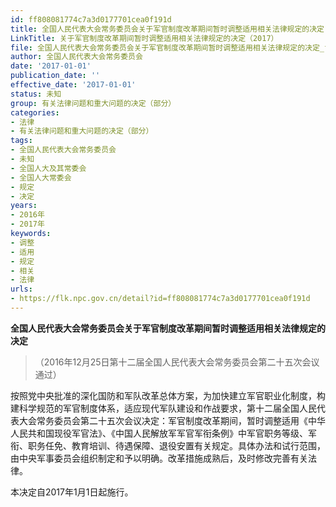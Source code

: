 ```yaml
---
id: ff808081774c7a3d0177701cea0f191d
title: 全国人民代表大会常务委员会关于军官制度改革期间暂时调整适用相关法律规定的决定
LinkTitle: 关于军官制度改革期间暂时调整适用相关法律规定的决定（2017）
file: 全国人民代表大会常务委员会关于军官制度改革期间暂时调整适用相关法律规定的决定_ff808081774c7a3d0177701cea0f191d.docx
author: 全国人民代表大会常务委员会
date: '2017-01-01'
publication_date: ''
effective_date: '2017-01-01'
status: 未知
group: 有关法律问题和重大问题的决定（部分）
categories:
- 法律
- 有关法律问题和重大问题的决定（部分）
tags:
- 全国人民代表大会常务委员会
- 未知
- 全国人大及其常委会
- 全国人大常委会
- 规定
- 决定
years:
- 2016年
- 2017年
keywords:
- 调整
- 适用
- 规定
- 相关
- 法律
urls:
- https://flk.npc.gov.cn/detail?id=ff808081774c7a3d0177701cea0f191d
---
```


**全国人民代表大会常务委员会关于军官制度改革期间暂时调整适用相关法律规定的决定**

> （2016年12月25日第十二届全国人民代表大会常务委员会第二十五次会议通过）

按照党中央批准的深化国防和军队改革总体方案，为加快建立军官职业化制度，构建科学规范的军官制度体系，适应现代军队建设和作战要求，第十二届全国人民代表大会常务委员会第二十五次会议决定：军官制度改革期间，暂时调整适用《中华人民共和国现役军官法》、《中国人民解放军军官军衔条例》中军官职务等级、军衔、职务任免、教育培训、待遇保障、退役安置有关规定。具体办法和试行范围，由中央军事委员会组织制定和予以明确。改革措施成熟后，及时修改完善有关法律。

本决定自2017年1月1日起施行。
